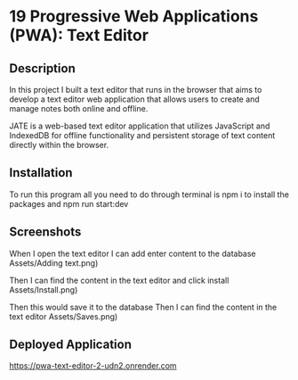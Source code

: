 # 19 Progressive Web Applications (PWA): Text Editor

## Description 

In this project I built a text editor that runs in the browser that aims to develop a text editor web application that allows users to create and manage notes both online and offline.

JATE is a web-based text editor application that utilizes JavaScript and IndexedDB for offline functionality and persistent storage of text content directly within the browser.

## Installation

To run this program all you need to do through terminal is
npm i to install the packages 
and npm run start:dev 

## Screenshots

When I open the text editor I can add enter content to the database
 Assets/Adding text.png)

Then I can find the content in the text editor and click install
Assets/Install.png)


Then this would save it to the database
Then I can find the content in the text editor 
Assets/Saves.png)


## Deployed Application
https://pwa-text-editor-2-udn2.onrender.com 
